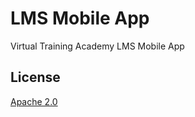 LMS Mobile App
==============

Virtual Training Academy LMS Mobile App

License
-------

[Apache 2.0](http://www.apache.org/licenses/LICENSE-2.0)
